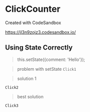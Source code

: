 # ClickCounter
Created with CodeSandbox

https://jl3n9zojz3.codesandbox.io/

## Using State Correctly

> this.setState({comment: 'Hello'});

> problem with setState
`Click1`

>  solution 1

`Click2`

> best solution

`Click3`






